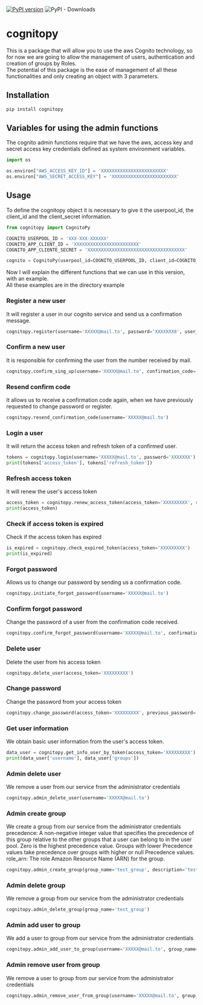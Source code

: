[![PyPI version](https://img.shields.io/pypi/v/cognitopy.svg?style=plastic)](https://pypi.org/project/cognitopy/)
![PyPI - Downloads](https://img.shields.io/pypi/dm/cognitopy?style=plastic)

# cognitopy
This is a package that will allow you to use the aws Cognito technology, so for now we are going to allow the management of users, authentication and creation of groups by Roles.  
The potential of this package is the ease of management of all these functionalities and only creating an object with 3 parameters.

## Installation
```bash
pip install cognitopy
```

## Variables for using the admin functions

The cognito admin functions require that we have the aws, access key and secret access key credentials defined as system environment variables.

```python
import os

os.environ["AWS_ACCESS_KEY_ID"] = 'XXXXXXXXXXXXXXXXXXXXXXXX'
os.environ["AWS_SECRET_ACCESS_KEY"] = 'XXXXXXXXXXXXXXXXXXXXXXXX'
```

## Usage
To define the cognitopy object it is necessary to give it the userpool_id, the client_id and the client_secret information.
```python
from cognitopy import CognitoPy

COGNITO_USERPOOL_ID = 'XXX-XXX-XXXXXX'
COGNITO_APP_CLIENT_ID = 'XXXXXXXXXXXXXXXXXXXXXXXX'
COGNITO_APP_CLIENTE_SECRET = 'XXXXXXXXXXXXXXXXXXXXXXXXXXXXXXXXXXXX'

cognito = CognitoPy(userpool_id=COGNITO_USERPOOL_ID, client_id=COGNITO_APP_CLIENT_ID, client_secret=COGNITO_APP_CLIENTE_SECRET)
```

Now I will explain the different functions that we can use in this version, with an example.  
All these examples are in the directory example

### Register a new user
It will register a user in our cognito service and send us a confirmation message.
```python
cognitopy.register(username='XXXXX@mail.to', password='XXXXXXX8', user_attributes={})
```

### Confirm a new user
It is responsible for confirming the user from the number received by mail.
```python
cognitopy.confirm_sing_up(username='XXXXX@mail.to', confirmation_code='820850')
```

### Resend confirm code
It allows us to receive a confirmation code again, when we have previously requested to change password or register.
```python
cognitopy.resend_confirmation_code(username='XXXXX@mail.to')
```

### Login a user
It will return the access token and refresh token of a confirmed user.
```python
tokens = cognitopy.login(username='XXXXX@mail.to', password='XXXXXXX')
print(tokens['access_token'], tokens['refresh_token'])
```

### Refresh access token
It will renew the user's access token
```python
access_token = cognitopy.renew_access_token(access_token='XXXXXXXXX', refresh_token='XXXXXXXXX')
print(access_token)
```

### Check if access token is expired
Check if the access token has expired
```python
is_expired = cognitopy.check_expired_token(access_token='XXXXXXXXX')
print(is_expired)
```

### Forgot password
Allows us to change our password by sending us a confirmation code.
```python
cognitopy.initiate_forgot_password(username='XXXXX@mail.to')
```

### Confirm forgot password
Change the password of a user from the confirmation code received.
```python
cognitopy.confirm_forgot_password(username='XXXXX@mail.to', confirmation_code='YYYYY', password='XXXXXXX')
```

### Delete user
Delete the user from his access token
```python
cognitopy.delete_user(access_token='XXXXXXXXX')
```

### Change password
Change the password from your access token
```python
cognitopy.change_password(access_token='XXXXXXXXX', previous_password='XXXXXXX', proposed_password="XXXXXXX")
```

### Get user information
We obtain basic user information from the user's access token.
```python
data_user = cognitopy.get_info_user_by_token(access_token='XXXXXXXXX')
print(data_user['username'], data_user['groups'])
```

### Admin delete user
We remove a user from our service from the administrator credentials
```python
cognitopy.admin_delete_user(username='XXXXX@mail.to')
```

### Admin create group
We create a group from our service from the administrator credentials
precedence: A non-negative integer value that specifies the precedence of this group relative to the other groups that a user can belong to in the user pool. Zero is the highest precedence value. Groups with lower Precedence values take precedence over groups with higher or null Precedence values.
role_arn: The role Amazon Resource Name (ARN) for the group.
```python
cognitopy.admin_create_group(group_name='test_group', description='test group', precedence=1)
```

### Admin delete group
We remove a group from our service from the administrator credentials
```python
cognitopy.admin_delete_group(group_name='test_group')
```

### Admin add user to group
We add a user to group from our service from the administrator credentials
```python
cognitopy.admin_add_user_to_group(username='XXXXX@mail.to', group_name='test_group')
```

### Admin remove user from group
We remove a user to group from our service from the administrator credentials
```python
cognitopy.admin_remove_user_from_group(username='XXXXX@mail.to', group_name='test_group')
```


